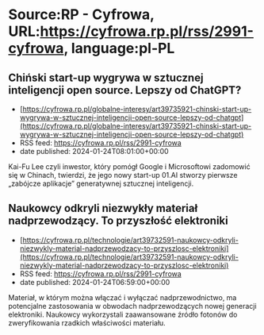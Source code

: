 # Source:RP - Cyfrowa, URL:https://cyfrowa.rp.pl/rss/2991-cyfrowa, language:pl-PL

## Chiński start-up wygrywa w sztucznej inteligencji open source. Lepszy od ChatGPT?
 - [https://cyfrowa.rp.pl/globalne-interesy/art39735921-chinski-start-up-wygrywa-w-sztucznej-inteligencji-open-source-lepszy-od-chatgpt](https://cyfrowa.rp.pl/globalne-interesy/art39735921-chinski-start-up-wygrywa-w-sztucznej-inteligencji-open-source-lepszy-od-chatgpt)
 - RSS feed: https://cyfrowa.rp.pl/rss/2991-cyfrowa
 - date published: 2024-01-24T08:01:00+00:00

Kai-Fu Lee czyli inwestor, który pomógł Google i Microsoftowi zadomowić się w Chinach, twierdzi, że jego nowy start-up 01.AI stworzy pierwsze „zabójcze aplikacje” generatywnej sztucznej inteligencji.

## Naukowcy odkryli niezwykły materiał nadprzewodzący. To przyszłość elektroniki
 - [https://cyfrowa.rp.pl/technologie/art39732591-naukowcy-odkryli-niezwykly-material-nadprzewodzacy-to-przyszlosc-elektroniki](https://cyfrowa.rp.pl/technologie/art39732591-naukowcy-odkryli-niezwykly-material-nadprzewodzacy-to-przyszlosc-elektroniki)
 - RSS feed: https://cyfrowa.rp.pl/rss/2991-cyfrowa
 - date published: 2024-01-24T06:59:00+00:00

Materiał, w którym można włączać i wyłączać nadprzewodnictwo, ma potencjalne zastosowania w obwodach nadprzewodzących nowej generacji elektroniki. Naukowcy wykorzystali zaawansowane źródło fotonów do zweryfikowania rzadkich właściwości materiału.

